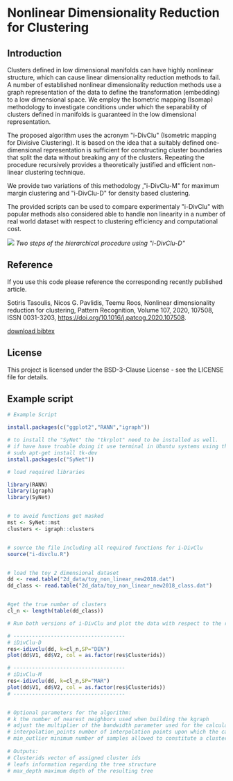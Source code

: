 
# Nonlinear Dimensionality Reduction for Clustering

## Introduction
Clusters defined in low dimensional manifolds can have highly nonlinear
structure, which can cause linear dimensionality reduction methods to fail. A
number of established nonlinear dimensionality reduction methods use a graph
representation of the data to define the transformation (embedding) to a low
dimensional space. We employ the Isometric mapping (Isomap) methodology
to investigate conditions under which the separability of clusters defined in
manifolds is guaranteed in the low dimensional representation.

The proposed algorithm uses the acronym "i-DivClu" (Isometric mapping for Divisive Clustering).
It is based on the idea that a suitably defined one-dimensional
representation is sufficient for constructing cluster boundaries that split the data
without breaking any of the clusters. Repeating the procedure recursively provides a
theoretically justified and efficient non-linear clustering technique.

We provide two variations of this methodology ,"i-DivClu-M" for maximum margin clustering and "i-DivClu-D"
for density based clustering.

The provided scripts can be used to compare experimentaly "i-DivClu" with popular methods also considered
able to handle non linearity in a number of real world dataset with respect to clustering efficiency and
computational cost.


![](https://github.com/usersotiris/nonlinearclustering/blob/master/output-2.png)
*Two steps of the hierarchical procedure using "i-DivClu-D"*

## Reference
If you use this code please reference the corresponding recently published article. 

Sotiris Tasoulis, Nicos G. Pavlidis, Teemu Roos, Nonlinear dimensionality reduction for clustering, Pattern Recognition, Volume 107, 2020, 107508, ISSN 0031-3203,
https://doi.org/10.1016/j.patcog.2020.107508.

[download bibtex](https://github.com/usersotiris/nonlinearclustering/blob/master/bibtex.txt)

## License
This project is licensed under the BSD-3-Clause License - see the LICENSE file for details.

## Example script
```r
# Example Script

install.packages(c("ggplot2","RANN","igraph"))

# to install the "SyNet" the "tkrplot" need to be installed as well.
# if have have trouble doing it use terminal in Ubuntu systems using this command:
# sudo apt-get install tk-dev
install.packages(c("SyNet"))

# load required libraries

library(RANN)
library(igraph)
library(SyNet)


# to avoid functions get masked
mst <- SyNet::mst
clusters <- igraph::clusters


# source the file including all required functions for i-DivClu
source("i-divclu.R")


# load the toy 2 dimensional dataset
dd <- read.table("2d_data/toy_non_linear_new2018.dat")
dd_class <- read.table("2d_data/toy_non_linear_new2018_class.dat")


#get the true number of clusters
cl_n <- length(table(dd_class))

# Run both versions of i-DivClu and plot the data with respect to the retrieved cluster labels

# ------------------------------------
# iDivClu-D
res<-idivclu(dd, k=cl_n,SP="DEN")
plot(dd$V1, dd$V2, col = as.factor(res$Clusterids))

# ------------------------------------
# iDivClu-M
res<-idivclu(dd, k=cl_n,SP="MAR")
plot(dd$V1, dd$V2, col = as.factor(res$Clusterids))
# ------------------------------------


# Optional parameters for the algorithm:
# k the number of nearest neighbors used when building the kgraph
# adjust the multiplier of the bandwidth parameter used for the calculation of the kernel density estimation
# interpolation_points number of interpolation points upon which the calculation of the kernel density estimation takes place
# min_outlier minimum number of samples allowed to constitute a cluster
 
# Outputs:
# Clusterids vector of assigned cluster ids
# leafs information regarding the tree structure
# max_depth maximum depth of the resulting tree

```


